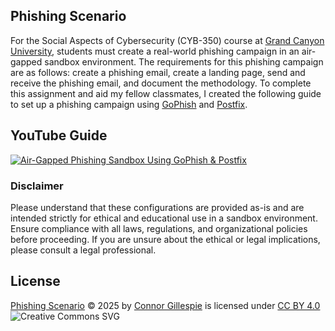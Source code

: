 ## Phishing Scenario  
For the Social Aspects of Cybersecurity (CYB-350) course at [Grand Canyon University](https://gcu.edu), students must create a real-world phishing campaign in an air-gapped sandbox environment. The requirements for this phishing campaign are as follows: create a phishing email, create a landing page, send and receive the phishing email, and document the methodology. To complete this assignment and aid my fellow classmates, I created the following guide to set up a phishing campaign using [GoPhish](https://getgophish.com/) and [Postfix](https://www.postfix.org/).

## YouTube Guide
[![Air-Gapped Phishing Sandbox Using GoPhish & Postfix](https://img.youtube.com/vi/iIP8CSu0JOw/0.jpg)](https://www.youtube.com/watch?v=iIP8CSu0JOw)

### Disclaimer  
Please understand that these configurations are provided as-is and are intended strictly for ethical and educational use in a sandbox environment. Ensure compliance with all laws, regulations, and organizational policies before proceeding. If you are unsure about the ethical or legal implications, please consult a legal professional.  

## License
[Phishing Scenario](https://github.com/connorgillespie/Phishing-Scenario) © 2025 by [Connor Gillespie](https://github.com/connorgillespie) is licensed under [CC BY 4.0](https://creativecommons.org/licenses/by/4.0/?ref=chooser-v1)  
![Creative Commons SVG](http://i.creativecommons.org/l/by/4.0/88x31.png)
